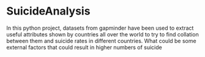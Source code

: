 # SuicideAnalysis
In this python project, datasets from gapminder have been used to extract useful attributes shown by countries all over the world to try to find collation between them and suicide rates in different countries. What could be some external factors that could result in higher numbers of suicide 
